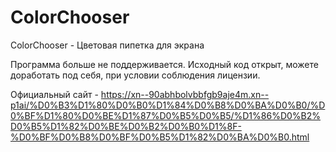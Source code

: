 # ColorChooser
ColorChooser - Цветовая пипетка для экрана

Программа больше не поддерживается. Исходный код открыт, можете доработать под себя, при условии соблюдения лицензии.

Официальный сайт - https://xn--90abhbolvbbfgb9aje4m.xn--p1ai/%D0%B3%D1%80%D0%B0%D1%84%D0%B8%D0%BA%D0%B0/%D0%BF%D1%80%D0%BE%D1%87%D0%B5%D0%B5/%D1%86%D0%B2%D0%B5%D1%82%D0%BE%D0%B2%D0%B0%D1%8F-%D0%BF%D0%B8%D0%BF%D0%B5%D1%82%D0%BA%D0%B0.html
